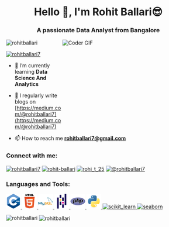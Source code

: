<h1 align="center">Hello 👋, I'm Rohit Ballari😎</h1>
<h3 align="center">A passionate Data Analyst from Bangalore</h3>

<img align="right" alt="Coder GIF" height=250 width=350 src="https://cdn.dribbble.com/users/730703/screenshots/6581243/avento.gif" />

<p align="left"> <img src="https://komarev.com/ghpvc/?username=rohitballari&label=Profile%20views&color=0e75b6&style=flat" alt="rohitballari" /> </p>

<p align="left"> <a href="https://twitter.com/rohitballari7" target="blank"><img src="https://img.shields.io/twitter/follow/rohitballari7?logo=twitter&style=for-the-badge" alt="rohitballari7" /></a> </p>

- 🌱 I’m currently learning **Data Science And Analytics**

- 📝 I regularly write blogs on [https://medium.com/@rohitballari7](https://medium.com/@rohitballari7)

- 📫 How to reach me **rohitballari7@gmail.com**

<h3 align="left">Connect with me:</h3>
<p align="left">
<a href="https://twitter.com/rohitballari7" target="blank"><img align="center" src="https://raw.githubusercontent.com/rahuldkjain/github-profile-readme-generator/master/src/images/icons/Social/twitter.svg" alt="rohitballari7" height="30" width="40" /></a>
<a href="https://linkedin.com/in/rohit-ballari" target="blank"><img align="center" src="https://raw.githubusercontent.com/rahuldkjain/github-profile-readme-generator/master/src/images/icons/Social/linked-in-alt.svg" alt="rohit-ballari" height="30" width="40" /></a>
<a href="https://instagram.com/rohi_t_25" target="blank"><img align="center" src="https://raw.githubusercontent.com/rahuldkjain/github-profile-readme-generator/master/src/images/icons/Social/instagram.svg" alt="rohi_t_25" height="30" width="40" /></a>
<a href="https://medium.com/@rohitballari7" target="blank"><img align="center" src="https://raw.githubusercontent.com/rahuldkjain/github-profile-readme-generator/master/src/images/icons/Social/medium.svg" alt="@rohitballari7" height="30" width="40" /></a>
</p>

<h3 align="left">Languages and Tools:</h3>
<p align="left"> <a href="https://www.w3schools.com/cpp/" target="_blank" rel="noreferrer"> <img src="https://raw.githubusercontent.com/devicons/devicon/master/icons/cplusplus/cplusplus-original.svg" alt="cplusplus" width="40" height="40"/> </a> <a href="https://www.w3.org/html/" target="_blank" rel="noreferrer"> <img src="https://raw.githubusercontent.com/devicons/devicon/master/icons/html5/html5-original-wordmark.svg" alt="html5" width="40" height="40"/> </a> <a href="https://www.mysql.com/" target="_blank" rel="noreferrer"> <img src="https://raw.githubusercontent.com/devicons/devicon/master/icons/mysql/mysql-original-wordmark.svg" alt="mysql" width="40" height="40"/> </a> <a href="https://pandas.pydata.org/" target="_blank" rel="noreferrer"> <img src="https://raw.githubusercontent.com/devicons/devicon/2ae2a900d2f041da66e950e4d48052658d850630/icons/pandas/pandas-original.svg" alt="pandas" width="40" height="40"/> </a> <a href="https://www.php.net" target="_blank" rel="noreferrer"> <img src="https://raw.githubusercontent.com/devicons/devicon/master/icons/php/php-original.svg" alt="php" width="40" height="40"/> </a> <a href="https://www.python.org" target="_blank" rel="noreferrer"> <img src="https://raw.githubusercontent.com/devicons/devicon/master/icons/python/python-original.svg" alt="python" width="40" height="40"/> </a> <a href="https://scikit-learn.org/" target="_blank" rel="noreferrer"> <img src="https://upload.wikimedia.org/wikipedia/commons/0/05/Scikit_learn_logo_small.svg" alt="scikit_learn" width="40" height="40"/> </a> <a href="https://seaborn.pydata.org/" target="_blank" rel="noreferrer"> <img src="https://seaborn.pydata.org/_images/logo-mark-lightbg.svg" alt="seaborn" width="40" height="40"/> </a> </p>

<p><img align="left" src="https://github-readme-stats.vercel.app/api/top-langs?username=rohitballari&show_icons=true&locale=en&layout=compact" alt="rohitballari" /></p>

<p>&nbsp;<img align="center" src="https://github-readme-stats.vercel.app/api?username=rohitballari&show_icons=true&locale=en" alt="rohitballari" /></p>



